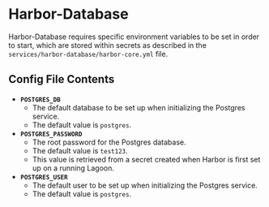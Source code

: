 # Harbor-Database

Harbor-Database requires specific environment variables to be set in order to start, which are stored within secrets as described in the `services/harbor-database/harbor-core.yml` file.

## Config File Contents

* **`POSTGRES_DB`**
  * The default database to be set up when initializing the Postgres service.
  * The default value is `postgres`.
* **`POSTGRES_PASSWORD`**
  * The root password for the Postgres database.
  * The default value is `test123`.
  * This value is retrieved from a secret created when Harbor is first set up on a running Lagoon.
* **`POSTGRES_USER`**
  * The default user to be set up when initializing the Postgres service.
  * The default value is `postgres`.
